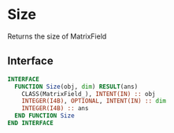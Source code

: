 # Size

Returns the size of MatrixField

## Interface

```fortran
INTERFACE
  FUNCTION Size(obj, dim) RESULT(ans)
    CLASS(MatrixField_), INTENT(IN) :: obj
    INTEGER(I4B), OPTIONAL, INTENT(IN) :: dim
    INTEGER(I4B) :: ans
  END FUNCTION Size
END INTERFACE
```
